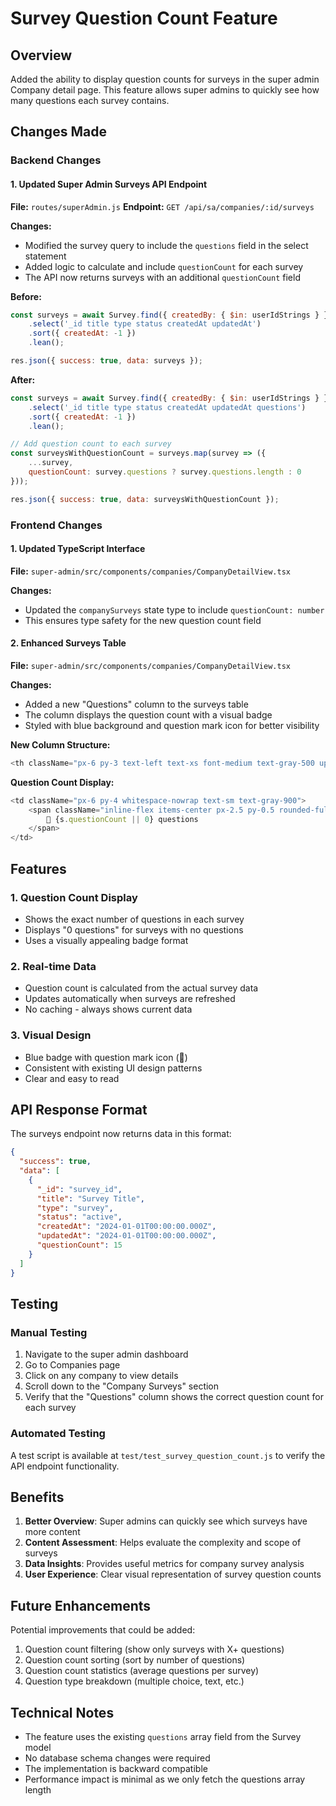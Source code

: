 # Survey Question Count Feature

## Overview
Added the ability to display question counts for surveys in the super admin Company detail page. This feature allows super admins to quickly see how many questions each survey contains.

## Changes Made

### Backend Changes

#### 1. Updated Super Admin Surveys API Endpoint
**File:** `routes/superAdmin.js`
**Endpoint:** `GET /api/sa/companies/:id/surveys`

**Changes:**
- Modified the survey query to include the `questions` field in the select statement
- Added logic to calculate and include `questionCount` for each survey
- The API now returns surveys with an additional `questionCount` field

**Before:**
```javascript
const surveys = await Survey.find({ createdBy: { $in: userIdStrings } })
    .select('_id title type status createdAt updatedAt')
    .sort({ createdAt: -1 })
    .lean();

res.json({ success: true, data: surveys });
```

**After:**
```javascript
const surveys = await Survey.find({ createdBy: { $in: userIdStrings } })
    .select('_id title type status createdAt updatedAt questions')
    .sort({ createdAt: -1 })
    .lean();

// Add question count to each survey
const surveysWithQuestionCount = surveys.map(survey => ({
    ...survey,
    questionCount: survey.questions ? survey.questions.length : 0
}));

res.json({ success: true, data: surveysWithQuestionCount });
```

### Frontend Changes

#### 1. Updated TypeScript Interface
**File:** `super-admin/src/components/companies/CompanyDetailView.tsx`

**Changes:**
- Updated the `companySurveys` state type to include `questionCount: number`
- This ensures type safety for the new question count field

#### 2. Enhanced Surveys Table
**File:** `super-admin/src/components/companies/CompanyDetailView.tsx`

**Changes:**
- Added a new "Questions" column to the surveys table
- The column displays the question count with a visual badge
- Styled with blue background and question mark icon for better visibility

**New Column Structure:**
```typescript
<th className="px-6 py-3 text-left text-xs font-medium text-gray-500 uppercase tracking-wider">Questions</th>
```

**Question Count Display:**
```typescript
<td className="px-6 py-4 whitespace-nowrap text-sm text-gray-900">
    <span className="inline-flex items-center px-2.5 py-0.5 rounded-full text-xs font-medium bg-blue-100 text-blue-800">
        📝 {s.questionCount || 0} questions
    </span>
</td>
```

## Features

### 1. Question Count Display
- Shows the exact number of questions in each survey
- Displays "0 questions" for surveys with no questions
- Uses a visually appealing badge format

### 2. Real-time Data
- Question count is calculated from the actual survey data
- Updates automatically when surveys are refreshed
- No caching - always shows current data

### 3. Visual Design
- Blue badge with question mark icon (📝)
- Consistent with existing UI design patterns
- Clear and easy to read

## API Response Format

The surveys endpoint now returns data in this format:

```json
{
  "success": true,
  "data": [
    {
      "_id": "survey_id",
      "title": "Survey Title",
      "type": "survey",
      "status": "active",
      "createdAt": "2024-01-01T00:00:00.000Z",
      "updatedAt": "2024-01-01T00:00:00.000Z",
      "questionCount": 15
    }
  ]
}
```

## Testing

### Manual Testing
1. Navigate to the super admin dashboard
2. Go to Companies page
3. Click on any company to view details
4. Scroll down to the "Company Surveys" section
5. Verify that the "Questions" column shows the correct question count for each survey

### Automated Testing
A test script is available at `test/test_survey_question_count.js` to verify the API endpoint functionality.

## Benefits

1. **Better Overview**: Super admins can quickly see which surveys have more content
2. **Content Assessment**: Helps evaluate the complexity and scope of surveys
3. **Data Insights**: Provides useful metrics for company survey analysis
4. **User Experience**: Clear visual representation of survey question counts

## Future Enhancements

Potential improvements that could be added:
1. Question count filtering (show only surveys with X+ questions)
2. Question count sorting (sort by number of questions)
3. Question count statistics (average questions per survey)
4. Question type breakdown (multiple choice, text, etc.)

## Technical Notes

- The feature uses the existing `questions` array field from the Survey model
- No database schema changes were required
- The implementation is backward compatible
- Performance impact is minimal as we only fetch the questions array length
